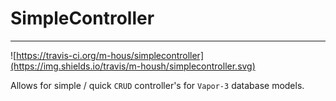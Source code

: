 # SimpleController
----------------------------

![https://travis-ci.org/m-hous/simplecontroller](https://img.shields.io/travis/m-housh/simplecontroller.svg)

Allows for simple / quick `CRUD` controller's for `Vapor-3` database models.
